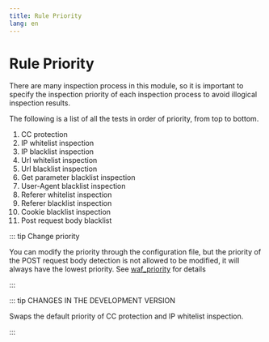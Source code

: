```yaml
---
title: Rule Priority
lang: en
---
```


# Rule Priority

There are many inspection process in this module, so it is important to specify the inspection priority of each inspection process to avoid illogical inspection results.

The following is a list of all the tests in order of priority, from top to bottom.

1. CC protection
2. IP whitelist inspection
3. IP blacklist inspection
4. Url whitelist inspection
5. Url blacklist inspection
6. Get parameter blacklist inspection
7. User-Agent blacklist inspection
8. Referer whitelist inspection
9. Referer blacklist inspection
10. Cookie blacklist inspection
11. Post request body blacklist


::: tip Change priority

You can modify the priority through the configuration file, but the priority of the POST request body detection is not allowed to be modified, it will always have the lowest priority. See [waf_priority](syntax.md#waf-priority) for details

:::


::: tip CHANGES IN THE DEVELOPMENT VERSION

Swaps the default priority of CC protection and IP whitelist inspection.

:::

